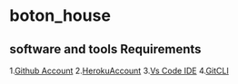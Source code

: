 # boton_house
## software and tools Requirements
1.[Github Account]()
2.[HerokuAccount](http://heroku.com)
3.[Vs Code IDE](https://code.visualstudio.com/)
4.[GitCLI](http://git-scm.com/book/en/v2/Getting-Started-The-Command-Line)
